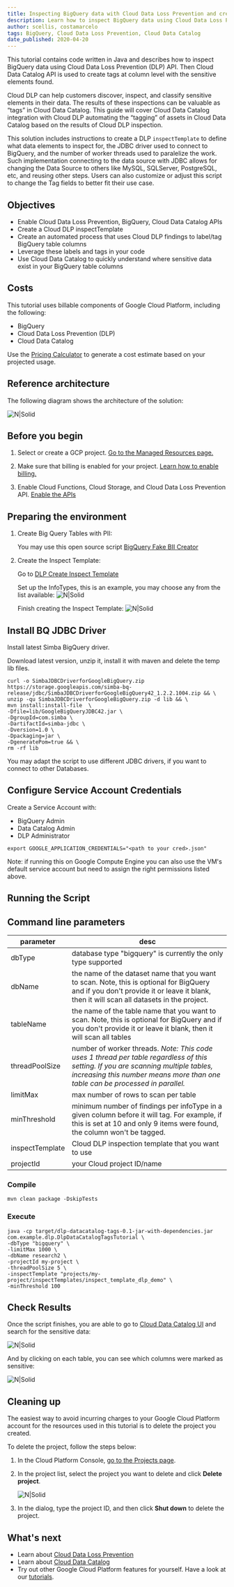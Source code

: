 ```yaml
---
title: Inspecting BigQuery data with Cloud Data Loss Prevention and creating Cloud Data Catalog Tags based on results from inspection scans.
description: Learn how to inspect BigQuery data using Cloud Data Loss Prevention and automatically create Cloud Data Catalog Tags with results from inspection scans.
author: scellis, costamarcelo
tags: BigQuery, Cloud Data Loss Prevention, Cloud Data Catalog
date_published: 2020-04-20
---
```


This tutorial contains code written in Java and describes how to inspect BigQuery data using Cloud Data Loss Prevention (DLP) API. Then Cloud Data Catalog API is used to create tags at column level with the sensitive elements found.

Cloud DLP can help customers discover, inspect, and classify sensitive elements in their data. The results of these inspections can be valuable as “tags” in Cloud Data Catalog. This guide will cover Cloud Data Catalog integration with Cloud DLP automating the “tagging” of assets in Cloud Data Catalog based on the results of Cloud DLP inspection. 

This solution includes instructions to create a DLP ```inspectTemplate``` to define what data elements to inspect for, the JDBC driver used to connect to BigQuery, and the number of worker threads used to paralelize the work. Such implementation connecting to the data source with JDBC allows for changing the Data Source to others like MySQL, SQLServer, PostgreSQL, etc, and reusing other steps. Users can also customize or adjust this script to change the Tag fields to better fit their use case. 

## Objectives

- Enable Cloud Data Loss Prevention, BigQuery, Cloud Data Catalog APIs
- Create a Cloud DLP inspectTemplate
- Create an automated process that uses Cloud DLP findings to label/tag BigQuery table columns
- Leverage these labels and tags in your code 
- Use Cloud Data Catalog to quickly understand where sensitive data exist in your BigQuery table columns

## Costs

This tutorial uses billable components of Google Cloud Platform, including the following:

- BigQuery
- Cloud Data Loss Prevention (DLP)
- Cloud Data Catalog

Use the [Pricing Calculator](https://cloud.google.com/products/calculator) to generate a cost estimate based on your projected usage.

## Reference architecture

The following diagram shows the architecture of the solution:

![N|Solid](./images/flow.png)


## Before you begin

1.  Select or create a GCP project.
    [Go to the Managed Resources page.](https://console.cloud.google.com/cloud-resource-manager)

1.  Make sure that billing is enabled for your project.
    [Learn how to enable billing.](https://cloud.google.com/billing/docs/how-to/modify-project)

1.  Enable Cloud Functions, Cloud Storage, and Cloud Data Loss Prevention API.
    [Enable the APIs](https://console.cloud.google.com/flows/enableapi?apiid=datacatalog.googleapis.com,bigquery.googleapis.com,dlp.googleapis.com)

## Preparing the environment

1.  Create Big Query Tables with PII:

    You may use this open source script [BigQuery Fake BII Creator](https://github.com/mesmacosta/bq-fake-pii-table-creator) 

1.  Create the Inspect Template:

    Go to [DLP Create Inspect Template](https://console.cloud.google.com/security/dlp/create/template)

    Set up the InfoTypes, this is an example, you may choose any from the list available:
    ![N|Solid](./images/infoTypes.png)

    Finish creating the Inspect Template:
    ![N|Solid](./images/inspectTemplateCreated.png)

## Install BQ JDBC Driver

Install latest Simba BigQuery driver.

Download latest version, unzip it, install it with maven and delete the temp lib files.
```
curl -o SimbaJDBCDriverforGoogleBigQuery.zip https://storage.googleapis.com/simba-bq-release/jdbc/SimbaJDBCDriverforGoogleBigQuery42_1.2.2.1004.zip && \
unzip -qu SimbaJDBCDriverforGoogleBigQuery.zip -d lib && \
mvn install:install-file  \
-Dfile=lib/GoogleBigQueryJDBC42.jar \
-DgroupId=com.simba \
-DartifactId=simba-jdbc \
-Dversion=1.0 \
-Dpackaging=jar \
-DgeneratePom=true && \
rm -rf lib
```
You may adapt the script to use different JDBC drivers, if you want to connect to other Databases.

## Configure Service Account Credentials

Create a Service Account with:
* BigQuery Admin
* Data Catalog Admin
* DLP Administrator
```
export GOOGLE_APPLICATION_CREDENTIALS="<path to your cred>.json"
```

Note: if running this on Google Compute Engine you can also use the VM's default service account but need to assign the right permissions listed above. 

## Running the Script

## Command line parameters

| parameter                  | desc                                                                                                                                                                                                                  | 
|----------------------------|-----------------------------------------------------------------------------------------------------------------------------------------------------------------------------------------------------------------------|
| dbType                     | database type "bigquery" is currently the only type supported                                                                                                                                                         |
| dbName                     | the name of the dataset name that you want to scan.  Note, this is optional for BigQuery and if you don't provide it or leave it blank, then it will scan all datasets in the project.                                |
| tableName                  | the name of the table name that you want to scan.  Note, this is optional for BigQuery and if you don't provide it or leave it blank, then it will scan all tables                                                    |         
| threadPoolSize             | number of worker threads. _Note: This code uses 1 thread per table regardless of this setting. If you are scanning multiple tables, increasing this number means more than one table can be processed in parallel._   |
| limitMax                   | max number of rows to scan per table                                                                                                                                                                                  |
| minThreshold               | minimum number of findings per infoType in a given column before it will tag. For example, if this is set at 10 and only 9 items were found, the column won't be tagged.                                              |
| inspectTemplate            | Cloud DLP inspection template that you want to use                                                                                                                                                                    |
| projectId                  | your Cloud project ID/name                                                                                                                                                                                            |

### Compile
```
mvn clean package -DskipTests
```
### Execute
```
java -cp target/dlp-datacatalog-tags-0.1-jar-with-dependencies.jar com.example.dlp.DlpDataCatalogTagsTutorial \
-dbType "bigquery" \
-limitMax 1000 \
-dbName research2 \
-projectId my-project \
-threadPoolSize 5 \
-inspectTemplate "projects/my-project/inspectTemplates/inspect_template_dlp_demo" \
-minThreshold 100
```

## Check Results

Once the script finishes, you are able to go to [Cloud Data Catalog UI](https://cloud.google.com/data-catalog) and search for the sensitive data:

![N|Solid](./images/searchUI.png)

And by clicking on each table, you can see which columns were marked as sensitive:

![N|Solid](./images/taggedTable.png)

## Cleaning up

The easiest way to avoid incurring charges to your Google Cloud Platform account for the resources used in this tutorial is to delete the project you created.

To delete the project, follow the steps below:
1.  In the Cloud Platform Console, [go to the Projects page](https://console.cloud.google.com/iam-admin/projects).

1.  In the project list, select the project you want to delete and click **Delete project**.

    ![N|Solid](https://storage.googleapis.com/gcp-community/tutorials/partial-redaction-with-dlp-and-gcf/img_delete_project.png)
    
1.  In the dialog, type the project ID, and then click **Shut down** to delete the project.

## What's next

- Learn about [Cloud Data Loss Prevention](https://cloud.google.com/dlp)
- Learn about [Cloud Data Catalog](https://cloud.google.com/data-catalog) 
- Try out other Google Cloud Platform features for yourself. Have a look at our [tutorials](https://cloud.google.com/docs/tutorials).
